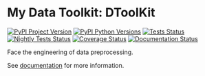 # My Data Toolkit: DToolKit

[![PyPI Project Version](https://img.shields.io/pypi/v/my-data-toolkit.svg)](https://pypi.org/project/my-data-toolkit/)
[![PyPI Python Versions](https://img.shields.io/pypi/pyversions/my-data-toolkit)](https://pypi.org/project/my-data-toolkit/)
[![Tests Status](https://github.com/Zeroto521/my-data-toolkit/actions/workflows/tests.yml/badge.svg)](https://github.com/Zeroto521/my-data-toolkit/actions/workflows/tests.yml)
[![Nightly Tests Status](https://github.com/Zeroto521/my-data-toolkit/actions/workflows/nightly-tests.yml/badge.svg)](https://github.com/Zeroto521/my-data-toolkit/actions/workflows/nightly-tests.yml)
[![Coverage Status](https://codecov.io/gh/Zeroto521/my-data-toolkit/branch/main/graph/badge.svg)](https://codecov.io/gh/Zeroto521/my-data-toolkit)
[![Documentation Status](https://readthedocs.org/projects/my-data-toolkit/badge/?version=latest)](https://my-data-toolkit.readthedocs.io/en/latest/?badge=latest)

Face the engineering of data preprocessing.

See [documentation](https://my-data-toolkit.readthedocs.io/) for more information.
